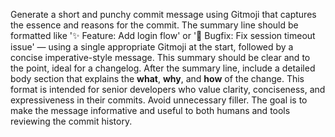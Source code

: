 Generate a short and punchy commit message using Gitmoji that captures the essence and reasons for the commit. The summary line should be formatted like '✨ Feature: Add login flow' or '🐛 Bugfix: Fix session timeout issue' — using a single appropriate Gitmoji at the start, followed by a concise imperative-style message. This summary should be clear and to the point, ideal for a changelog. After the summary line, include a detailed body section that explains the **what**, **why**, and **how** of the change. This format is intended for senior developers who value clarity, conciseness, and expressiveness in their commits. Avoid unnecessary filler. The goal is to make the message informative and useful to both humans and tools reviewing the commit history.
